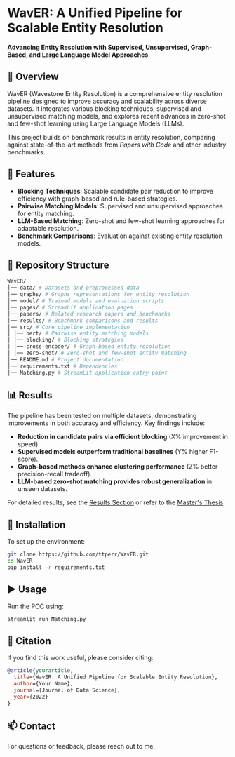 # WavER: A Unified Pipeline for Scalable Entity Resolution

**Advancing Entity Resolution with Supervised, Unsupervised, Graph-Based, and Large Language Model Approaches**

## 📌 Overview

WavER (Wavestone Entity Resolution) is a comprehensive entity resolution pipeline designed to improve accuracy and scalability across diverse datasets. It integrates various blocking techniques, supervised and unsupervised matching models, and explores recent advances in zero-shot and few-shot learning using Large Language Models (LLMs).

This project builds on benchmark results in entity resolution, comparing against state-of-the-art methods from _Papers with Code_ and other industry benchmarks.

## 🚀 Features

- **Blocking Techniques**: Scalable candidate pair reduction to improve efficiency with graph-based and rule-based strategies.
- **Pairwise Matching Models**: Supervised and unsupervised approaches for entity matching.
- **LLM-Based Matching**: Zero-shot and few-shot learning approaches for adaptable resolution.
- **Benchmark Comparisons**: Evaluation against existing entity resolution models.

## 📂 Repository Structure

```bash
WavER/
│── data/ # Datasets and preprocessed data
│── graphs/ # Graphs representations for entity resolution
│── model/ # Trained models and evaluation scripts
│── pages/ # StreamLit application pages
│── papers/ # Related research papers and benchmarks
│── results/ # Benchmark comparisons and results
│── src/ # Core pipeline implementation
│ │── bert/ # Pairwise entity matching models
│ │── blocking/ # Blocking strategies
│ │── cross-encoder/ # Graph-based entity resolution
│ │── zero-shot/ # Zero-shot and few-shot entity matching
│── README.md # Project documentation
│── requirements.txt # Dependencies
│── Matching.py # StreamLit application entry point
```

## 📊 Results

The pipeline has been tested on multiple datasets, demonstrating improvements in both accuracy and efficiency. Key findings include:

- **Reduction in candidate pairs via efficient blocking** (X% improvement in speed).
- **Supervised models outperform traditional baselines** (Y% higher F1-score).
- **Graph-based methods enhance clustering performance** (Z% better precision-recall tradeoff).
- **LLM-based zero-shot matching provides robust generalization** in unseen datasets.

For detailed results, see the [Results Section](./results/) or refer to the [Master's Thesis](#).

## 🔧 Installation

To set up the environment:

```bash
git clone https://github.com/ttperr/WavER.git
cd WavER
pip install -r requirements.txt
```

## ▶️ Usage

Run the POC using:

```bash
streamlit run Matching.py
```

## 📖 Citation

If you find this work useful, please consider citing:

```bibtex
@article{yourarticle,
  title={WavER: A Unified Pipeline for Scalable Entity Resolution},
  author={Your Name},
  journal={Journal of Data Science},
  year={2022}
}
```

## 📫 Contact

For questions or feedback, please reach out to me.
